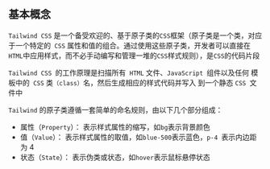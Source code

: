 ## 基本概念

`Tailwind CSS` 是一个备受欢迎的、基于原子类的`CSS`框架（原子类是一个类，对应于一个特定的` CSS` 属性和值的组合。通过使用这些原子类，开发者可以直接在` HTML `中应用样式，而不必手动编写和管理一堆的` CSS `样式规则），是`CSS`的代码片段

`Tailwind CSS `的工作原理是扫描所有` HTML` 文件、`JavaScript `组件以及任何 模板中的` CSS` 类`（class）`名，然后生成相应的样式代码并写入 到一个静态 `CSS `文件中

`Tailwind` 的原子类遵循一套简单的命名规则，由以下几个部分组成：

- 属性（`Property`）： 表示样式属性的缩写，如` bg `表示背景颜色
- 值（`Value`）： 表示样式属性的取值，如` blue-500 `表示蓝色，`p-4 `表示内边距为 4
- 状态（`State`）： 表示伪类或状态，如` hover `表示鼠标悬停状态


